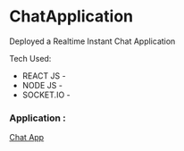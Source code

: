 # ChatApplication
Deployed a Realtime Instant Chat Application

Tech Used:
- REACT JS -
- NODE JS -
- SOCKET.IO -

### Application : 
<a href='https://boring-mestorf-0dca11.netlify.app/'>Chat App</a>
